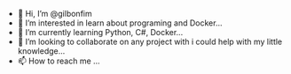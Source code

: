 - 👋 Hi, I’m @gilbonfim
- 👀 I’m interested in learn about programing and Docker...
- 🌱 I’m currently learning Python, C#, Docker...
- 💞️ I’m looking to collaborate on any project with i could help with my little knowledge...
- 📫 How to reach me ...

<!---
gilbonfim/gilbonfim is a ✨ special ✨ repository because its `README.md` (this file) appears on your GitHub profile.
You can click the Preview link to take a look at your changes.
--->
